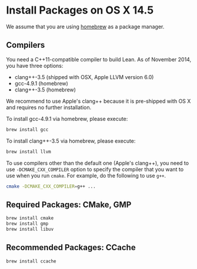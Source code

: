 # Install Packages on OS X 14.5

We assume that you are using [homebrew][homebrew] as a package manager.

[homebrew]: http://brew.sh

## Compilers

You need a C++11-compatible compiler to build Lean. As of November
2014, you have three options:

 - clang++-3.5 (shipped with OSX, Apple LLVM version 6.0)
 - gcc-4.9.1 (homebrew)
 - clang++-3.5 (homebrew)

We recommend to use Apple's clang++ because it is pre-shipped with OS
X and requires no further installation.

To install gcc-4.9.1 via homebrew, please execute:
```bash
brew install gcc
```
To install clang++-3.5 via homebrew, please execute:
```bash
brew install llvm
```
To use compilers other than the default one (Apple's clang++), you
need to use `-DCMAKE_CXX_COMPILER` option to specify the compiler
that you want to use when you run `cmake`. For example, do the
following to use `g++`.
```bash
cmake -DCMAKE_CXX_COMPILER=g++ ...
```

## Required Packages: CMake, GMP

```bash
brew install cmake
brew install gmp
brew install libuv
```

## Recommended Packages: CCache

```bash
brew install ccache
```

